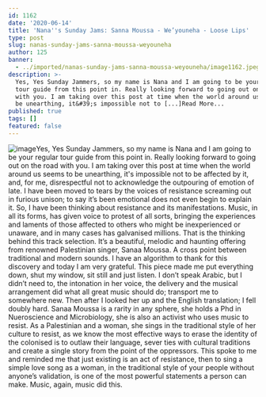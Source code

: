 ```yaml
---
id: 1162
date: '2020-06-14'
title: 'Nana''s Sunday Jams: Sanna Moussa - We’youneha - Loose Lips'
type: post
slug: nanas-sunday-jams-sanna-moussa-weyouneha
author: 125
banner:
  - ../imported/nanas-sunday-jams-sanna-moussa-weyouneha/image1162.jpeg
description: >-
  Yes, Yes Sunday Jammers, so my name is Nana and I am going to be your regular
  tour guide from this point in. Really looking forward to going out on the road
  with you. I am taking over this post at time when the world around us seems to
  be unearthing, it&#39;s impossible not to [...]Read More...
published: true
tags: []
featured: false
---
```

![image](../../imported/nanas-sunday-jams-sanna-moussa-weyouneha/image1162.jpeg)Yes, Yes Sunday Jammers, so my name is Nana and I am going to be your regular tour guide from this point in. Really looking forward to going out on the road with you. I am taking over this post at time when the world around us seems to be unearthing, it's impossible not to be affected by it, and, for me, disrespectful not to acknowledge the outpouring of emotion of late. I have been moved to tears by the voices of resistance screaming out in furious unison; to say it’s been emotional does not even begin to explain it. So, I have been thinking about resistance and its manifestations. Music, in all its forms, has given voice to protest of all sorts, bringing the experiences and laments of those affected to others who might be inexperienced or unaware, and in many cases has galvanised millions. That is the thinking behind this track selection. It’s a beautiful, melodic and haunting offering from renowned Palestinian singer, Sanaa Moussa. A cross point between traditional and modern sounds. I have an algorithm to thank for this discovery and today I am very grateful. This piece made me put everything down, shut my window, sit still and just listen. I don’t speak Arabic, but I didn’t need to, the intonation in her voice, the delivery and the musical arrangement did what all great music should do; transport me to somewhere new. Then after I looked her up and the English translation; I fell doubly hard. Sanaa Moussa is a rarity in any sphere, she holds a Phd in Nueroscience and Microbiology, she is also an activist who uses music to resist. As a Palestinian and a woman, she sings in the traditional style of her culture to resist, as we know the most effective ways to erase the identity of the colonised is to outlaw their language, sever ties with cultural traditions and create a single story from the point of the oppressors. This spoke to me and reminded me that just existing is an act of resistance, then to sing a simple love song as a woman, in the traditional style of your people without anyone’s validation, is one of the most powerful statements a person can make. Music, again, music did this.